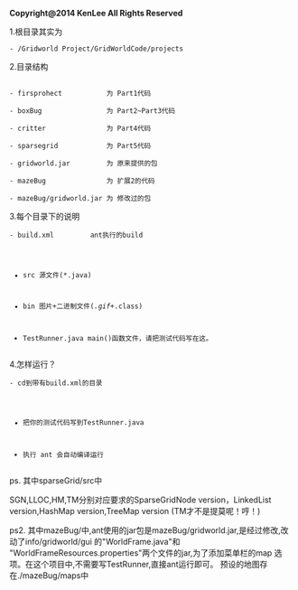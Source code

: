 <body><p><strong>Copyright@2014 KenLee All Rights Reserved</strong></p>
<p>1.根目录其实为</p>
<pre><code>- /Gridworld Project/GridWorldCode/projects
</code></pre>
<p>2.目录结构</p>
    
<pre><code>
- firsprohect       	为 Part1代码

- boxBug           	 	为 Part2~Part3代码

- critter          		为 Part4代码

- sparsegrid        	为 Part5代码

- gridworld.jar     	为 原来提供的包

- mazeBug				为 扩展2的代码

- mazeBug/gridworld.jar 为 修改过的包
</code></pre>
<p>3.每个目录下的说明</p>
<pre><code>- build.xml         ant执行的build

- src               源文件(*.java)

- bin               图片+二进制文件(*.gif+*.class)

- TestRunner.java   main()函数文件，请把测试代码写在这。
</code></pre>
<p>4.怎样运行？</p>
<pre><code>- cd到带有build.xml的目录

- 把你的测试代码写到TestRunner.java

- 执行 ant 会自动编译运行
</code></pre>
<p>ps. 其中sparseGrid/src中</p>
<p>SGN,LLOC,HM,TM分别对应要求的SparseGridNode version，LinkedList<OccupantInCol> version,HashMap version,TreeMap version
(TM才不是提莫呢！哼！)</p>
<p>ps2. 其中mazeBug/中,ant使用的jar包是mazeBug/gridworld.jar,是经过修改,改动了info/gridworld/gui 的"WorldFrame.java"和
"WorldFrameResources.properties"两个文件的jar,为了添加菜单栏的map 选项。在这个项目中,不需要写TestRunner,直接ant运行即可。
预设的地图存在./mazeBug/maps中
</p></body>